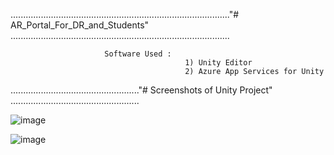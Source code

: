 ......................................................................................."# AR_Portal_For_DR_and_Students" .......................................................................................

                         Software Used :
                                           1) Unity Editor
                                           2) Azure App Services for Unity

..................................................."# Screenshots of Unity Project" ...................................................


![image](https://github.com/sanket9006/MishMash-Online-Hackathon-AR_Portal_For_Dr_and_Students/blob/master/Assets/Prefabs/1.PNG)

![image](https://github.com/sanket9006/MishMash-Online-Hackathon-AR_Portal_For_Dr_and_Students/blob/master/Assets/Prefabs/2.PNG)

